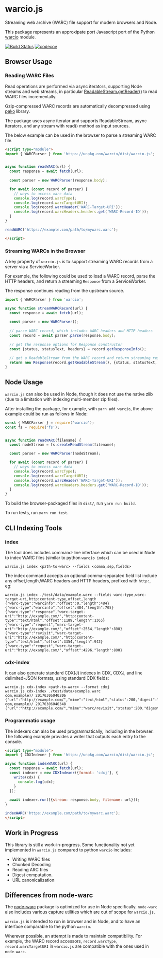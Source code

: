 # warcio.js

Streaming web archive (WARC) file support for modern browsers and Node.

This package represents an approxipate port Javascript port of the Python [warcio](https://github.com/webrecorder/warcio) module.

[![Build Status](https://travis-ci.com/ikreymer/warcio.js.svg?branch=master)](https://travis-ci.com/ikreymer/warcio.js)
[![codecov](https://codecov.io/gh/ikreymer/warcio.js/branch/master/graph/badge.svg)](https://codecov.io/gh/ikreymer/warcio.js)


## Browser Usage 

### Reading WARC Files

Read operations are performed via async iterators, supporting Node streams and web streams, in particular [ReadableStream.getReader()](https://developer.mozilla.org/en-US/docs/Web/API/ReadableStream/getReader) to read WARC files incrementally.

Gzip-compressed WARC records are automatically decompressed using [pako](https://github.com/nodeca/pako) library.

The package uses async iterator and supports ReadableStream, async iterators, and any stream with read() method as input sources.

The below example can be used in the browser to parse a streaming WARC file.


```html
<script type="module">
import { WARCParser } from 'https://unpkg.com/warcio/dist/warcio.js';


async function readWARC(url) {
  const response = await fetch(url);
  
  const parser = new WARCParser(response.body);

  for await (const record of parser) {
    // ways to access warc data
    console.log(record.warcType);
    console.log(record.warcTargetURI);
    console.log(record.warcHeader('WARC-Target-URI'));
    console.log(record.warcHeaders.headers.get('WARC-Record-ID'));
  }
}

readWARC('https://example.com/path/to/mywarc.warc');

</script>

```


### Streaming WARCs in the Browser

A key property of `warcio.js` is to support streaming WARC records from a server via a ServiceWorker.

For example, the following could be used to load a WARC record, parse the HTTP headers, and return a streaming `Response` from a ServiceWorker.

The response continues reading from the upstream source.

```javascript
import { WARCParser } from 'warcio';

async function streamWARCRecord(url) {
  const response = await fetch(url);
 
  const parser = new WARCParser();
  
  // parse WARC record, which includes WARC headers and HTTP headers
  const record = await parser.parse(response.body);
  
  // get the response options for Response constructor
  const {status, statusText, headers} = record.getResponseInfo();
 
  // get a ReadableStream from the WARC record and return streaming response
  return new Response(record.getReadableStream(), {status, statusText, headers});
}
```
  
  

## Node Usage

`warcio.js` can also be used in Node, though it does not use the native zlib (due to a limitation with indexing multi-member zip files).

After installing the package, for example, with `yarn add warcio`, the above example could be run as follows in Node:


```javascript
const { WARCParser } = require('warcio');
const fs = require('fs');


async function readWARC(filename) {
  const nodeStream = fs.createReadStream(filename);

  const parser = new WARCParser(nodeStream);

  for await (const record of parser) {
    // ways to access warc data
    console.log(record.warcType);
    console.log(record.warcTargetURI);
    console.log(record.warcHeader('WARC-Target-URI'));
    console.log(record.warcHeaders.headers.get('WARC-Record-ID'));
  }
}
```

To build the browser-packaged files in `dist/`, run `yarn run build`.

To run tests, run `yarn run test`.


## CLI Indexing Tools

### index

The tool does includes command-line interface which can be used in Node to index WARC files (similar to python `warcio index`)

```
warcio.js index <path-to-warc> --fields <comma,sep,fields>
```

The index command accepts an optional comma-separated field list include any offset,length,WARC headers and HTTP headers, prefixed with `http:`, eg:

```shell
warcio.js index ./test/data/example.warc --fields warc-type,warc-target-uri,http:content-type,offset,length
{"warc-type":"warcinfo","offset":0,"length":484}
{"warc-type":"warcinfo","offset":484,"length":705}
{"warc-type":"response","warc-target-uri":"http://example.com/","http:content-type":"text/html","offset":1189,"length":1365}
{"warc-type":"request","warc-target-uri":"http://example.com/","offset":2554,"length":800}
{"warc-type":"revisit","warc-target-uri":"http://example.com/","http:content-type":"text/html","offset":3354,"length":942}
{"warc-type":"request","warc-target-uri":"http://example.com/","offset":4296,"length":800}
```

### cdx-index

It can also generate standard CDX(J) indexes in CDX, CDXJ, and line delimited-JSON formats, using standard CDX fields:

```shell
warcio.js cdx-index <path-to-warc> --format cdxj
warcio.js cdx-index ./test/data/example.warc 
com,example)/ 20170306040206 {"url":"http://example.com/","mime":"text/html","status":200,"digest":"G7HRM7BGOKSKMSXZAHMUQTTV53QOFSMK","length":1365,"offset":1189,"filename":"example.warc"}
com,example)/ 20170306040348 {"url":"http://example.com/","mime":"warc/revisit","status":200,"digest":"G7HRM7BGOKSKMSXZAHMUQTTV53QOFSMK","length":942,"offset":3354,"filename":"example.warc"
```
### Programmatic usage

The indexers can also be used programmatically, including in the browser.
The following example provides a writer that outputs each entry to the console.

```html
<script type="module">
import { CDXIndexer } from 'https://unpkg.com/warcio/dist/warcio.js';

async function indexWARC(url) {
  const response = await fetch(url);
  const indexer = new CDXIndexer({format: 'cdxj'}, {
    write(cdx) {
      console.log(cdx);
    }
  });
  
  await indexer.run([{stream: response.body, filename: url}]);
}

indexWARC('https://example.com/path/to/mywarc.warc');
</script>
```

## Work in Progress

This library is still a work-in-progress. Some functionality not yet implemented in `warcio.js` compared to python `warcio` includes:
- Writing WARC files
- Chunked Decoding
- Reading ARC files
- Digest computation.
- URL canonicalization


## Differences from node-warc

The [node-warc](https://github.com/N0taN3rd/node-warc) package is optimized for use in Node specifically. `node-warc` also includes various capture utilities which are out of scope for `warcio.js`.

`warcio.js` is intended to run in browser and in Node, and to have an interface comparable to the python `warcio`.

Wherever possible, an attempt is made to maintain compatibility. For example, the WARC record accessors, `record.warcType`, `record.warcTargetURI` in `warcio.js` are compatible with the ones used in `node-warc`.


